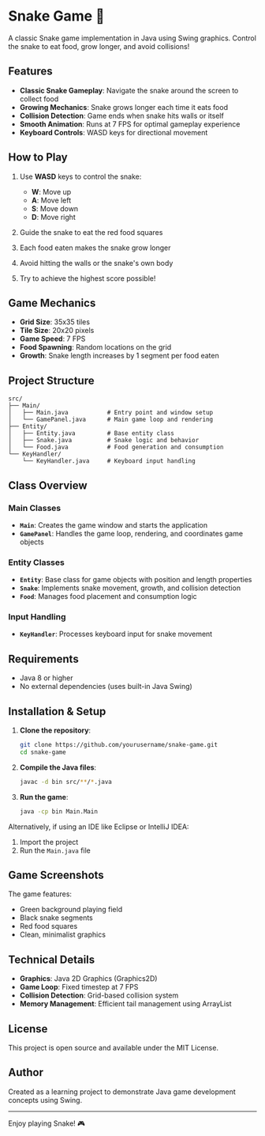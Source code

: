 # Snake Game 🐍

A classic Snake game implementation in Java using Swing graphics. Control the snake to eat food, grow longer, and avoid collisions!

## Features

- **Classic Snake Gameplay**: Navigate the snake around the screen to collect food
- **Growing Mechanics**: Snake grows longer each time it eats food
- **Collision Detection**: Game ends when snake hits walls or itself
- **Smooth Animation**: Runs at 7 FPS for optimal gameplay experience
- **Keyboard Controls**: WASD keys for directional movement

## How to Play

1. Use **WASD** keys to control the snake:
   - **W**: Move up
   - **A**: Move left
   - **S**: Move down
   - **D**: Move right

2. Guide the snake to eat the red food squares
3. Each food eaten makes the snake grow longer
4. Avoid hitting the walls or the snake's own body
5. Try to achieve the highest score possible!

## Game Mechanics

- **Grid Size**: 35x35 tiles
- **Tile Size**: 20x20 pixels
- **Game Speed**: 7 FPS
- **Food Spawning**: Random locations on the grid
- **Growth**: Snake length increases by 1 segment per food eaten

## Project Structure

```
src/
├── Main/
│   ├── Main.java           # Entry point and window setup
│   └── GamePanel.java      # Main game loop and rendering
├── Entity/
│   ├── Entity.java         # Base entity class
│   ├── Snake.java          # Snake logic and behavior
│   └── Food.java           # Food generation and consumption
└── KeyHandler/
    └── KeyHandler.java     # Keyboard input handling
```

## Class Overview

### Main Classes
- **`Main`**: Creates the game window and starts the application
- **`GamePanel`**: Handles the game loop, rendering, and coordinates game objects

### Entity Classes
- **`Entity`**: Base class for game objects with position and length properties
- **`Snake`**: Implements snake movement, growth, and collision detection
- **`Food`**: Manages food placement and consumption logic

### Input Handling
- **`KeyHandler`**: Processes keyboard input for snake movement

## Requirements

- Java 8 or higher
- No external dependencies (uses built-in Java Swing)

## Installation & Setup

1. **Clone the repository**:
   ```bash
   git clone https://github.com/yourusername/snake-game.git
   cd snake-game
   ```

2. **Compile the Java files**:
   ```bash
   javac -d bin src/**/*.java
   ```

3. **Run the game**:
   ```bash
   java -cp bin Main.Main
   ```

Alternatively, if using an IDE like Eclipse or IntelliJ IDEA:
1. Import the project
2. Run the `Main.java` file

## Game Screenshots

The game features:
- Green background playing field
- Black snake segments
- Red food squares
- Clean, minimalist graphics

## Technical Details

- **Graphics**: Java 2D Graphics (Graphics2D)
- **Game Loop**: Fixed timestep at 7 FPS
- **Collision Detection**: Grid-based collision system
- **Memory Management**: Efficient tail management using ArrayList

## License

This project is open source and available under the MIT License.

## Author

Created as a learning project to demonstrate Java game development concepts using Swing.

---

Enjoy playing Snake! 🎮

